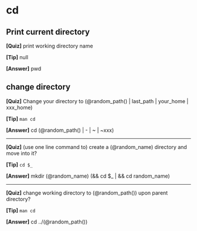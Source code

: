 # cd

## Print current directory

**[Quiz]** print working directory name

**[Tip]** null

**[Answer]** pwd

## change directory

**[Quiz]** Change your directory to (@random_path() | last_path | your_home | xxx_home)

**[Tip]** `man cd`

**[Answer]** cd (@random_path() | - | ~ | ~xxx)

<hr/>

**[Quiz]** (use one line command to) create a (@random_name) directory and move into it?

**[Tip]** `cd $_`

**[Answer]** mkdir (@random_name) (&& cd $_ | && cd random_name)

<hr />

**[Quiz]** change working directory to (@random_path()) upon parent directory?

**[Tip]** `man cd`

**[Answer]** cd ../(@random_path())

